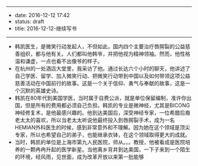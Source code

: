 - --
- date: 2016-12-12 17:42
- status: draft
- title: 2016-12-12-继续写书
- --
- 韩凯医生，是微笑行动发起人，不但如此，国内四个主要治疗唇腭裂的公益慈善组织，都与他有关。人们都叫他韩爷，并把他视为精神领袖。然而，他性格温和谦虚，一点也看不出像爷的样子。
- 在杭州的一处酒店大堂里，我采访了他。通过长达六个小时的聊天，他讲述了自己学医、留学、加入微笑行动、把微笑行动带到中国以及如何带领这项公益慈善活动在中国前行的故事。这是一个关于信仰、勇气与奉献的故事，这是一个沉默的英雄史诗。
- 韩凯在80年代到美国学医，当时属于自费公派，就是单位保留编制，准许你出国，但是所有的费用都必须自己负担。韩凯的专业是微神经，尤其是BICONG 神经修复术，是他最感兴趣的。他到达美国后，深受神经专家，一位希腊后裔老太太的喜欢，所以当老太太听说他最终投入到唇腭裂手术，成为一名HEMIAN外科医生的时候，感到非常意外和不理解。因为她在这个领域是顶尖专家，所以也希望自己的弟子，也能继承衣钵，在这个领域取得更大的成就。
- 当时，韩凯的单位是上海市第九人民医院，师从。。。教授，他被看成是医院培养的一颗冉冉升起的医学新星。当他离乡背井到达美国，一下子来到一个陌生的环境，经风雨，见世面，成为改革开放以来第一批能够
